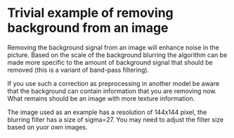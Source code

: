 # Trivial example of removing background from an image

Removing the background signal from an image will enhance noise in the picture. Based on the scale of the background blurring the algorithm can be made more specific to the amount of background signal that should be removed (this is a variant of band-pass filtering).

If you use such a correction as preprocessing in another model be aware that the background can contain information that you are removing now. What remains should be an image with more texture information.

The image used as an example has a resolution of 144x144 pixel, the blurring filter has a size of sigma=27. You may need to adjust the filter size based on yuor own images.
